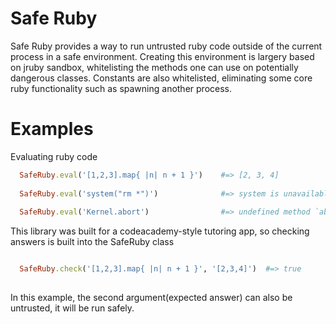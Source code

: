 Safe Ruby
=========

Safe Ruby provides a way to run untrusted ruby code outside of the current process in a safe environment.
Creating this environment is largery based on jruby sandbox, whitelisting the methods one can use on potentially
dangerous classes. Constants are also whitelisted, eliminating some core ruby functionality such as spawning
another process.

Examples
========

Evaluating ruby code

```ruby
  SafeRuby.eval('[1,2,3].map{ |n| n + 1 }')    #=> [2, 3, 4]
  
  SafeRuby.eval('system("rm *")')              #=> system is unavailable
  
  SafeRuby.eval('Kernel.abort')                #=> undefined method `abort' for Kernel:Module
```

This library was built for a codeacademy-style tutoring app, so checking answers is built into the SafeRuby class

```ruby

  SafeRuby.check('[1,2,3].map{ |n| n + 1 }', '[2,3,4]')  #=> true
  
```

In this example, the second argument(expected answer) can also be untrusted, it will be run safely. 
